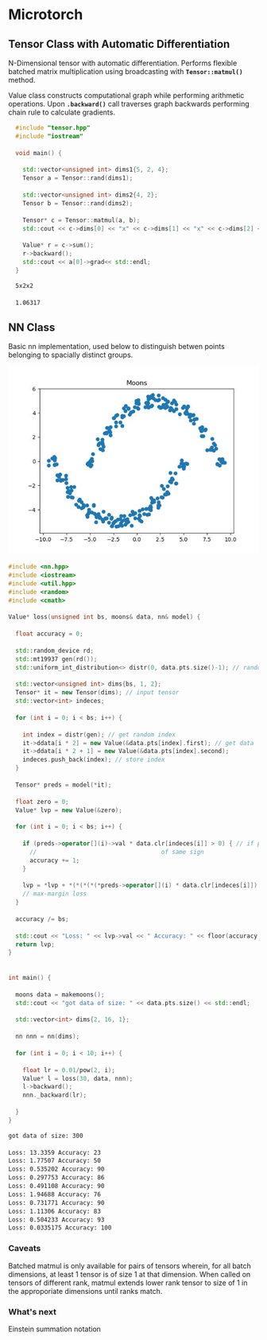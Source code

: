 # Microtorch

## Tensor Class with Automatic Differentiation

N-Dimensional tensor with automatic differentiation. Performs flexible batched matrix multiplication using broadcasting with **`Tensor::matmul()`** method. 

Value class constructs computational graph while performing arithmetic operations. Upon **`.backward()`** call traverses graph backwards performing chain rule to calculate gradients.

```c++
  #include "tensor.hpp"
  #include "iostream"
  
  void main() {

    std::vector<unsigned int> dims1{5, 2, 4};
	Tensor a = Tensor::rand(dims1);

	std::vector<unsigned int> dims2{4, 2};
	Tensor b = Tensor::rand(dims2);

	Tensor* c = Tensor::matmul(a, b);
	std::cout << c->dims[0] << "x" << c->dims[1] << "x" << c->dims[2] << "\n" << std::endl;

	Value* r = c->sum();
	r->backward();
	std::cout << a[0]->grad<< std::endl;
  }
```

```bash
  5x2x2

  1.06317
```
## NN Class

Basic nn implementation, used below to distinguish betwen points belonging to spacially distinct groups.

![moon](moons.jpg)

```c++
#include <nn.hpp>
#include <iostream>
#include <util.hpp>
#include <random>
#include <cmath>

Value* loss(unsigned int bs, moons& data, nn& model) {

  float accuracy = 0;
	
  std::random_device rd; 
  std::mt19937 gen(rd());
  std::uniform_int_distribution<> distr(0, data.pts.size()-1); // random sampler 

  std::vector<unsigned int> dims{bs, 1, 2};
  Tensor* it = new Tensor(dims); // input tensor
  std::vector<int> indeces;

  for (int i = 0; i < bs; i++) {

	int index = distr(gen); // get random index
	it->ddata[i * 2] = new Value(&data.pts[index].first); // get data
	it->ddata[i * 2 + 1] = new Value(&data.pts[index].second);
	indeces.push_back(index); // store index
  }
	
  Tensor* preds = model(*it);

  float zero = 0;
  Value* lvp = new Value(&zero);

  for (int i = 0; i < bs; i++) {

	if (preds->operator[](i)->val * data.clr[indeces[i]] > 0) { // if prediction and actual are 
	  //							       of same sign
	  accuracy += 1;
	}

	lvp = *lvp + *(*(*(*(*preds->operator[](i) * data.clr[indeces[i]]) * -1.0F) + 1)->relu() / bs);
	// max-margin loss
  }
  
  accuracy /= bs;

  std::cout << "Loss: " << lvp->val << " Accuracy: " << floor(accuracy * 100) << std::endl;
  return lvp;
}


int main() {

  moons data = makemoons();
  std::cout << "got data of size: " << data.pts.size() << std::endl;

  std::vector<int> dims{2, 16, 1};

  nn nnn = nn(dims);

  for (int i = 0; i < 10; i++) {

	float lr = 0.01/pow(2, i);
	Value* l = loss(30, data, nnn);
	l->backward();
	nnn._backward(lr);

  }
}
```

```bash
got data of size: 300

Loss: 13.3359 Accuracy: 23
Loss: 1.77507 Accuracy: 50
Loss: 0.535202 Accuracy: 90
Loss: 0.297753 Accuracy: 86
Loss: 0.491108 Accuracy: 90
Loss: 1.94688 Accuracy: 76
Loss: 0.731771 Accuracy: 90
Loss: 1.11306 Accuracy: 83
Loss: 0.504233 Accuracy: 93
Loss: 0.0335175 Accuracy: 100
```
### Caveats

Batched matmul is only available for pairs of tensors wherein, for all batch dimensions, at least 1 tensor is of size 1 at that dimension. When called on tensors of different rank, matmul extends lower rank tensor to size of 1 in the approporiate dimensions until ranks match.

### What's next

Einstein summation notation
